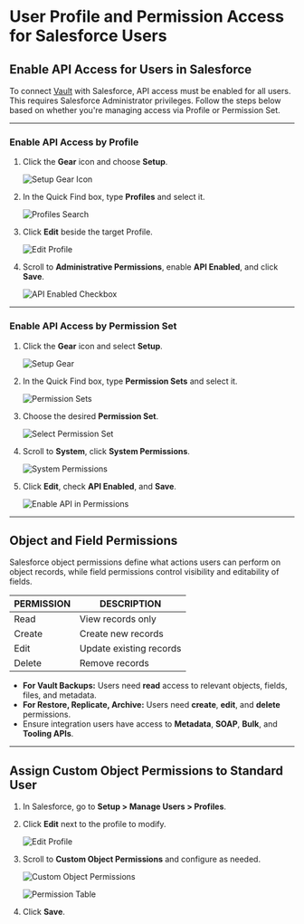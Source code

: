 # User Profile and Permission Access for Salesforce Users

## Enable API Access for Users in Salesforce <a href="#enable-api-access-for-users-in-salesforce" id="enable-api-access-for-users-in-salesforce"></a>

To connect [Vault](https://www.autorabit.com/products/vault-data-backup-recovery/) with Salesforce, API access must be enabled for all users. This requires Salesforce Administrator privileges. Follow the steps below based on whether you're managing access via Profile or Permission Set.

---

### Enable API Access by Profile <a href="#enable-api-access-in-salesforce-by-profile" id="enable-api-access-in-salesforce-by-profile"></a>

1. Click the **Gear** icon and choose **Setup**.

   ![Setup Gear Icon](../../../.gitbook/assets/image%20(73)%20(1)%20(1)%20(1)%20(1)%20(1)%20(1)%20(1)%20(1).png)

2. In the Quick Find box, type **Profiles** and select it.

   ![Profiles Search](../../../.gitbook/assets/image%20(74)%20(1)%20(1)%20(1)%20(1)%20(1)%20(1)%20(1)%20(1)%20(1).png)

3. Click **Edit** beside the target Profile.

   ![Edit Profile](../../../.gitbook/assets/image%20(75)%20(1)%20(1)%20(1)%20(1)%20(1)%20(1)%20(1)%20(1).png)

4. Scroll to **Administrative Permissions**, enable **API Enabled**, and click **Save**.

   ![API Enabled Checkbox](../../../.gitbook/assets/image%20(76)%20(1)%20(1)%20(1)%20(1)%20(1)%20(1)%20(1)%20(1).png)

---

### Enable API Access by Permission Set <a href="#enable-api-access-in-salesforce-by-permission-set" id="enable-api-access-in-salesforce-by-permission-set"></a>

1. Click the **Gear** icon and select **Setup**.

   ![Setup Gear](../../../.gitbook/assets/image%20(80)%20(1)%20(1)%20(1)%20(1)%20(1)%20(1)%20(1)%20(1).png)

2. In the Quick Find box, type **Permission Sets** and select it.

   ![Permission Sets](../../../.gitbook/assets/image%20(81)%20(1)%20(1)%20(1)%20(1)%20(1)%20(1).png)

3. Choose the desired **Permission Set**.

   ![Select Permission Set](../../../.gitbook/assets/image%20(82)%20(1)%20(1)%20(1)%20(1)%20(1).png)

4. Scroll to **System**, click **System Permissions**.

   ![System Permissions](../../../.gitbook/assets/image%20(83)%20(1)%20(1)%20(1)%20(1)%20(1).png)

5. Click **Edit**, check **API Enabled**, and **Save**.

   ![Enable API in Permissions](../../../.gitbook/assets/image%20(84)%20(1)%20(1)%20(1)%20(1)%20(1).png)

---

## Object and Field Permissions <a href="#object-and-field-permissions" id="object-and-field-permissions"></a>

Salesforce object permissions define what actions users can perform on object records, while field permissions control visibility and editability of fields.

| PERMISSION | DESCRIPTION                               |
| ---------- | ----------------------------------------- |
| Read       | View records only                         |
| Create     | Create new records                        |
| Edit       | Update existing records                   |
| Delete     | Remove records                            |

- **For Vault Backups:** Users need **read** access to relevant objects, fields, files, and metadata.
- **For Restore, Replicate, Archive:** Users need **create**, **edit**, and **delete** permissions.
- Ensure integration users have access to **Metadata**, **SOAP**, **Bulk**, and **Tooling APIs**.

---

## Assign Custom Object Permissions to Standard User <a href="#assign-custom-object-permissions-to-standard-user-in-salesforce" id="assign-custom-object-permissions-to-standard-user-in-salesforce"></a>

1. In Salesforce, go to **Setup > Manage Users > Profiles**.
2. Click **Edit** next to the profile to modify.

   ![Edit Profile](../../../.gitbook/assets/image%20(79)%20(1)%20(1)%20(1)%20(1)%20(1)%20(1)%20(1)%20(1).png)

3. Scroll to **Custom Object Permissions** and configure as needed.

   ![Custom Object Permissions](../../../.gitbook/assets/image%20(77)%20(1)%20(1)%20(1)%20(1)%20(1)%20(1)%20(1)%20(1).png)
   
   ![Permission Table](../../../.gitbook/assets/image%20(78)%20(1)%20(1)%20(1)%20(1)%20(1)%20(1)%20(1)%20(1).png)

4. Click **Save**.

